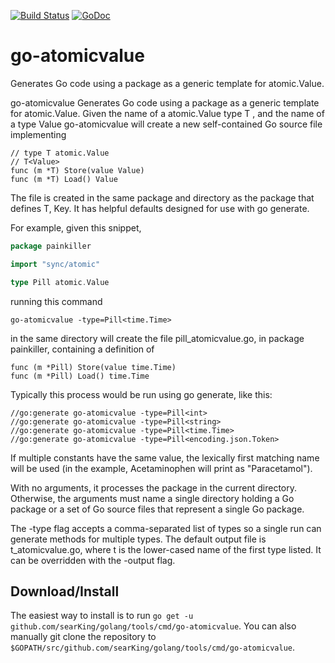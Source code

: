 [![Build Status](https://travis-ci.org/searKing/travis-ci.svg?branch=go-atomicvalue)](https://travis-ci.org/searKing/travis-ci)
[![GoDoc](https://godoc.org/github.com/searKing/golang/tools/cmd/go-atomicvalue?status.svg)](https://godoc.org/github.com/searKing/golang/tools/cmd/go-atomicvalue)
# go-atomicvalue
Generates Go code using a package as a generic template for atomic.Value.

go-atomicvalue Generates Go code using a package as a generic template for atomic.Value.
Given the name of a atomic.Value type T , and the name of a type Value
go-atomicvalue will create a new self-contained Go source file implementing
```
// type T atomic.Value
// T<Value>
func (m *T) Store(value Value)
func (m *T) Load() Value
```

The file is created in the same package and directory as the package that defines T, Key.
It has helpful defaults designed for use with go generate.

For example, given this snippet,

```go
package painkiller

import "sync/atomic"

type Pill atomic.Value
```

running this command
```
go-atomicvalue -type=Pill<time.Time>
```

in the same directory will create the file pill_atomicvalue.go, in package painkiller,
containing a definition of

```
func (m *Pill) Store(value time.Time)
func (m *Pill) Load() time.Time
```

Typically this process would be run using go generate, like this:
```
//go:generate go-atomicvalue -type=Pill<int>
//go:generate go-atomicvalue -type=Pill<string>
//go:generate go-atomicvalue -type=Pill<time.Time>
//go:generate go-atomicvalue -type=Pill<encoding.json.Token>
```

If multiple constants have the same value, the lexically first matching name will
be used (in the example, Acetaminophen will print as "Paracetamol").

With no arguments, it processes the package in the current directory.
Otherwise, the arguments must name a single directory holding a Go package
or a set of Go source files that represent a single Go package.

The -type flag accepts a comma-separated list of types so a single run can
generate methods for multiple types. The default output file is t_atomicvalue.go,
where t is the lower-cased name of the first type listed. It can be overridden
with the -output flag.

## Download/Install

The easiest way to install is to run `go get -u github.com/searKing/golang/tools/cmd/go-atomicvalue`. You can
also manually git clone the repository to `$GOPATH/src/github.com/searKing/golang/tools/cmd/go-atomicvalue`.

